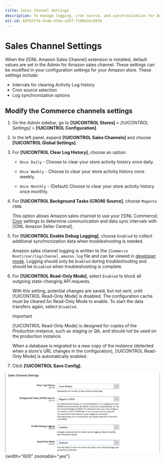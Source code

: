 ```yaml
---
title: Sales Channel Settings
description: To manage logging, cron source, and synchronization for Amazon sales channel functions, update the Commerce configuration.
exl-id: 69f83774-41de-4fde-a357-f100d1bcd9f0
---
```

# Sales Channel Settings

When the [!DNL Amazon Sales Channel] extension is installed, default values are set in the Admin for Amazon sales channel. These settings can be modified in your configuration settings for your Amazon store. These settings include:

- Intervals for clearing Activity Log history
- Cron source selection
- Log synchronization options

## Modify the Commerce channels settings

1. On the _Admin_ sidebar, go to **[!UICONTROL Stores]** > _[!UICONTROL Settings]_ > **[!UICONTROL Configuration]**.

1. In the left panel, expand **[!UICONTROL Sales Channels]** and choose **[!UICONTROL Global Settings]**.

1. For **[!UICONTROL Clear Log History]**, choose an option:

   - `Once Daily` - Choose to clear your store activity history once daily.

   - `Once Weekly` - Choose to clear your store activity history once weekly.

   - `Once Monthly` - (Default) Choose to clear your store activity history once monthly.

1. For **[!UICONTROL Background Tasks (CRON) Source]**, choose `Magento CRON`.

   This option allows Amazon sales channel to use your [!DNL Commerce] [Cron](https://experienceleague.adobe.com/docs/commerce-admin/systems/tools/cron.html) settings to determine communication and data sync intervals with [!DNL Amazon Seller Central].

1. For **[!UICONTROL Enable Debug Logging]**, choose `Enabled` to collect additional synchronization data when troubleshooting is needed.

   Amazon sales channel logging is written to the `{Commerce Root}/var/log/channel_amazon.log` file and can be viewed in [developer mode](https://experienceleague.adobe.com/docs/commerce-admin/systems/tools/developer-tools.html#operation-modes). Logging should only be `Enabled` during troubleshooting and should be `Disabled` when troubleshooting is complete.

1. For **[!UICONTROL Read-Only Mode]**, select `Enabled` to block all outgoing state-changing API requests.
   
   With this setting, potential changes are saved, but not sent, until [!UICONTROL Read-Only Mode] is disabled. The configuration cache must be cleared for Read-Only Mode to enable. To start the data transfers again, select `Disabled`. 

   >[!IMPORTANT]
   >
   >[!UICONTROL Read-Only Mode] is designed for copies of the Production instance, such as staging or QA, and should not be used on the production instance.
   >
   >When a database is migrated to a new copy of the instance (detected when a store's URL changes in the configuration), [!UICONTROL Read-Only Mode] is automatically enabled.

1. Click **[!UICONTROL Save Config]**.

![Sales Channel configuration settings](assets/config-sales-channel-global-settings.png){width="600" zoomable="yes"}
